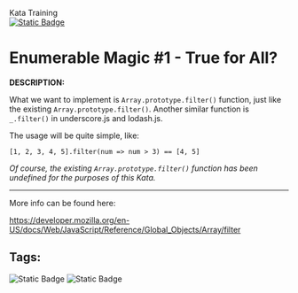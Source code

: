 Kata Training <br>
[![Static Badge](https://img.shields.io/badge/8kyu%20-%20black?style=flat&logo=codewars&labelColor=B1361E&color=black)](Javascript/8kyu)

# Enumerable Magic #1 - True for All?

**DESCRIPTION:**

What we want to implement is `Array.prototype.filter()` function, just like the existing `Array.prototype.filter()`. Another similar function is `_.filter()` in underscore.js and lodash.js.

The usage will be quite simple, like:
```
[1, 2, 3, 4, 5].filter(num => num > 3) == [4, 5]
```

*Of course, the existing `Array.prototype.filter()` function has been undefined for the purposes of this Kata.*

<hr>

More info can be found here:

https://developer.mozilla.org/en-US/docs/Web/JavaScript/Reference/Global_Objects/Array/filter


## Tags:
![Static Badge](https://img.shields.io/badge/arrays%20-%20dodgerblue?style=plastic) ![Static Badge](https://img.shields.io/badge/fundamentals%20-%20purple?style=plastic)